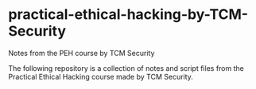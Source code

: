 # practical-ethical-hacking-by-TCM-Security
Notes from the PEH course by TCM Security


The following repository is a collection of notes and script files from the Practical Ethical Hacking course made by TCM Security. 

